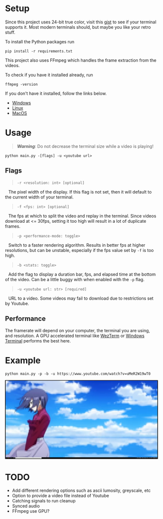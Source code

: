# Setup
Since this project uses 24-bit true color, visit this [gist](https://gist.github.com/kurahaupo/6ce0eaefe5e730841f03cb82b061daa2) to see if your terminal supports it. Most modern terminals should, but maybe you like your retro stuff.


To install the Python packages run
```
pip install -r requirements.txt
```

This project also uses FFmpeg which handles the frame extraction from the videos.

To check if you have it installed already, run
```
ffmpeg -version
```

If you don't have it installed, follow the links below.

- [Windows](https://phoenixnap.com/kb/ffmpeg-windows)
- [Linux](https://phoenixnap.com/kb/install-ffmpeg-ubuntu)
- [MacOS](https://phoenixnap.phoenixnap/kb/ffmpeg-windows)

# Usage
> **_Warning_**: Do not decrease the terminal size while a video is playing!
```
python main.py -[flags] -u <youtube url>
```

## Flags

> `-r <resolution: int> [optional]`

&ensp; The pixel width of the display. If this flag is not set, then it will default to the current width of your terminal.

> `-f <fps: int> [optional]`

&ensp; The fps at which to split the video and replay in the terminal. Since videos download at <= 30fps, setting it too high will result in a lot of duplicate frames.

> `-p <performance-mode: toggle> `

&ensp; Switch to a faster rendering algorithm. Results in better fps at higher resolutions, but can be unstable, especially if the fps value set by `-f` is too high.

> `-b <stats: toggle> `

&ensp; Add the flag to display a duration bar, fps, and elapsed time at the bottom of the video. Can be a little buggy with when enabled with the `-p` flag.

> `-u <youtube url: str> [required]`

&ensp; URL to a video. Some videos may fail to download due to restrictions set by Youtube.


## Performance
The framerate will depend on your computer, the terminal you are using, and resolution. A GPU accelerated terminal like [WezTerm](https://wezfurlong.org/wezterm/index.html) or [Windows Terminal](https://apps.microsoft.com/store/detail/windows-terminal/9N0DX20HK701) performs the best here.

# Example

```
python main.py -p -b -u https://www.youtube.com/watch?v=uMeR2W19wT0
```

![example](./img/example.png)

# TODO

- Add different rendering options such as ascii lumosity, greyscale, etc
- Option to provide a video file instead of Youtube
- Catching signals to run cleanup
- Synced audio
- FFmpeg use GPU?
